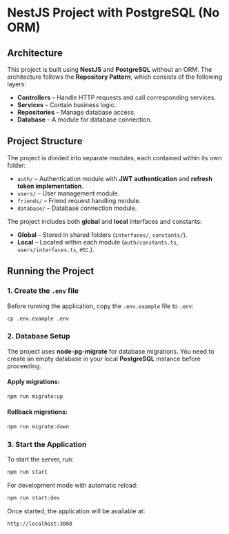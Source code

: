 # NestJS Project with PostgreSQL (No ORM)

## Architecture

This project is built using **NestJS** and **PostgreSQL** without an ORM. The architecture follows the **Repository Pattern**, which consists of the following layers:

- **Controllers** – Handle HTTP requests and call corresponding services.
- **Services** – Contain business logic.
- **Repositories** – Manage database access.
- **Database** – A module for database connection.

## Project Structure

The project is divided into separate modules, each contained within its own folder:

- `auth/` – Authentication module with **JWT authentication** and **refresh token implementation**.
- `users/` – User management module.
- `friends/` – Friend request handling module.
- `database/` – Database connection module.

The project includes both **global** and **local** interfaces and constants:

- **Global** – Stored in shared folders (`interfaces/`, `constants/`).
- **Local** – Located within each module (`auth/constants.ts`, `users/interfaces.ts`, etc.).

## Running the Project

### 1. Create the `.env` file

Before running the application, copy the `.env.example` file to `.env`:

```sh
cp .env.example .env
```

### 2. Database Setup

The project uses **node-pg-migrate** for database migrations. You need to create an empty database in your local **PostgreSQL** instance before proceeding.

#### Apply migrations:

```sh
npm run migrate:up
```

#### Rollback migrations:

```sh
npm run migrate:down
```

### 3. Start the Application

To start the server, run:

```sh
npm run start
```

For development mode with automatic reload:

```sh
npm run start:dev
```

Once started, the application will be available at:

```
http://localhost:3000
```

